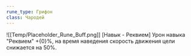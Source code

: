 ```yaml
---
rune_type: Грифон
class: Чародей
---
```

![[Temp/Placeholder_Rune_Buff.png]]
[Навык - Реквием] Урон навыка "Реквием" +{0}%, на время наведения скорость движения цели снижается на 50%.
